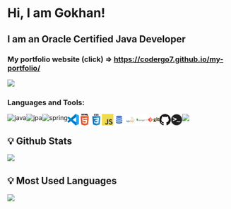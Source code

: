 # Hi, I am Gokhan! 

## I am an Oracle Certified Java Developer

### My portfolio website (click) => https://codergo7.github.io/my-portfolio/

![](https://komarev.com/ghpvc/?username=codergo7)

### Languages and Tools:
<img align="left" alt="java" height=26px src="https://logos-download.com/wp-content/uploads/2016/10/Java_logo_icon.png"/>
<img align="left" alt="jpa" height=26px src="https://images.tute.io/tute/topic/jpa.png"/>
<img align="left" alt="spring" height=26px src="https://image.pngaaa.com/579/2459579-middle.png"/>
<img align="left" alt="Visual Studio Code" width="26px" src="https://raw.githubusercontent.com/github/explore/80688e429a7d4ef2fca1e82350fe8e3517d3494d/topics/visual-studio-code/visual-studio-code.png" />
<img align="left" alt="HTML5" width="26px" src="https://raw.githubusercontent.com/github/explore/80688e429a7d4ef2fca1e82350fe8e3517d3494d/topics/html/html.png" />
<img align="left" alt="CSS3" width="26px" src="https://raw.githubusercontent.com/github/explore/80688e429a7d4ef2fca1e82350fe8e3517d3494d/topics/css/css.png" />
<img align="left" alt="JavaScript" width="26px" src="https://raw.githubusercontent.com/github/explore/80688e429a7d4ef2fca1e82350fe8e3517d3494d/topics/javascript/javascript.png" />

<img align="left" alt="SQL" width="26px" src="https://raw.githubusercontent.com/github/explore/80688e429a7d4ef2fca1e82350fe8e3517d3494d/topics/sql/sql.png" />
<img align="left" alt="MySQL" width="26px" src="https://raw.githubusercontent.com/github/explore/80688e429a7d4ef2fca1e82350fe8e3517d3494d/topics/mysql/mysql.png" />
<img align="left" alt="MongoDB" width="26px" src="https://raw.githubusercontent.com/github/explore/80688e429a7d4ef2fca1e82350fe8e3517d3494d/topics/mongodb/mongodb.png" />
<img align="left" alt="Git" width="26px" src="https://raw.githubusercontent.com/github/explore/80688e429a7d4ef2fca1e82350fe8e3517d3494d/topics/git/git.png" />
<img align="left" alt="GitHub" width="26px" src="https://raw.githubusercontent.com/github/explore/78df643247d429f6cc873026c0622819ad797942/topics/github/github.png" />
<img align="left" alt="Terminal" width="26px" src="https://raw.githubusercontent.com/github/explore/80688e429a7d4ef2fca1e82350fe8e3517d3494d/topics/terminal/terminal.png" />
<img  width="26px" src="https://upload.wikimedia.org/wikipedia/commons/thumb/b/b2/Bootstrap_logo.svg/480px-Bootstrap_logo.svg.png">

## <summary>:bulb: Github Stats</summary>
<img src="https://github-readme-stats.vercel.app/api?username=codergo7&theme=dark" >

## <summary>:bulb:  Most Used Languages</summary>
<img src="https://github-readme-stats.vercel.app/api/top-langs/?username=codergo7&layout=compact&theme=dark">



<!--
**codergo7/codergo7** is a ✨ _special_ ✨ repository because its `README.md` (this file) appears on your GitHub profile.

Here are some ideas to get you started:

- 🔭 I’m currently working on Fooda (Open-source Project)
- 🌱 I’m currently learning 
- 👯 I’m looking to collaborate on ...
- 🤔 I’m looking for help with ...
- 💬 Ask me about ...
- 📫 How to reach me: ...
- 😄 Pronouns: ...
- ⚡ Fun fact: ...
-->

